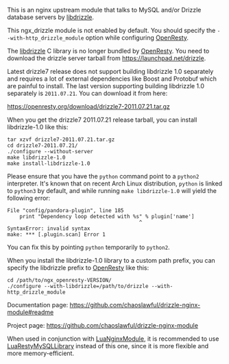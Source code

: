 <!---
    @title         Drizzle Nginx Module
    @creator       Yichun Zhang
    @created       2011-06-21 08:22 GMT
    @modifier      Yichun Zhang
    @modifier_link yichun-zhang
    @modified      2013-10-17 23:33 GMT
    @changes       23
--->

This is an nginx upstream module that talks to MySQL and/or Drizzle database servers by [libdrizzle](libdrizzle.html).

This ngx_drizzle module is not enabled by default. You should specify the `--with-http_drizzle_module` option while configuring [OpenResty](openresty.html).

The [libdrizzle](libdrizzle.html) C library is no longer bundled by [OpenResty](openresty.html). You need to download the drizzle server tarball from https://launchpad.net/drizzle.

Latest drizzle7 release does not support building libdrizzle 1.0 separately and requires a lot of external dependencies like Boost and Protobuf which are painful to install. The last version supporting building libdrizzle 1.0 separately is `2011.07.21`. You can download it from here:

https://openresty.org/download/drizzle7-2011.07.21.tar.gz

When you get the drizzle7 2011.07.21 release tarball, you can install libdrizzle-1.0 like this:

```
tar xzvf drizzle7-2011.07.21.tar.gz
cd drizzle7-2011.07.21/
./configure --without-server
make libdrizzle-1.0
make install-libdrizzle-1.0
```


Please ensure that you have the `python` command point to a `python2` interpreter. It's known that on recent Arch Linux distribution, `python` is linked to `python3` by default, and while running `make libdrizzle-1.0` will yield the following error:

```
File "config/pandora-plugin", line 185
    print "Dependency loop detected with %s" % plugin['name']
                                           ^
SyntaxError: invalid syntax
make: *** [.plugin.scan] Error 1
```

You can fix this by pointing `python` temporarily to `python2`.

When you install the libdrizzle-1.0 library to a custom path prefix, you can specify the libdrizzle prefix to [OpenResty](openresty.html) like this:

```
cd /path/to/ngx_openresty-VERSION/
./configure --with-libdrizzle=/path/to/drizzle --with-http_drizzle_module
```


Documentation page: https://github.com/chaoslawful/drizzle-nginx-module#readme

Project page: https://github.com/chaoslawful/drizzle-nginx-module

When used in conjunction with [LuaNginxModule](lua-nginx-module.html), it is recommended to use [LuaRestyMySQLLibrary](lua-resty-mysql-library.html) instead of this one, since it is more flexible and more memory-efficient.
